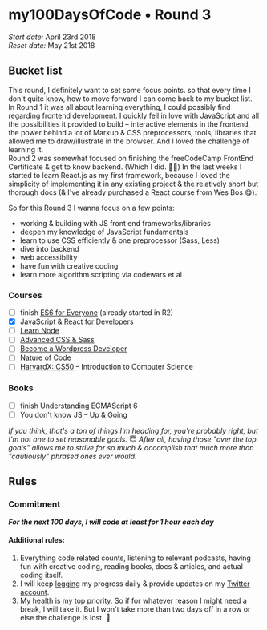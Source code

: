 # my100DaysOfCode • Round 3

_Start date:_ April 23rd 2018  
_Reset date:_ May 21st 2018

## Bucket list

This round, I definitely want to set some focus points. so that every time I don't quite know, how to move forward I can come back to my bucket list.  
In Round 1 it was all about learning everything, I could possibly find regarding frontend development. I quickly fell in love with JavaScript and all the possibilities it provided to build – interactive elements in the frontend, the power behind a lot of Markup & CSS preprocessors, tools, libraries that allowed me to draw/illustrate in the browser. And I loved the challenge of learning it.  
Round 2 was somewhat focused on finishing the freeCodeCamp FrontEnd Certificate & get to know backend. (Which I did. 💁‍♀️) In the last weeks I started to learn React.js as my first framework, because I loved the simplicity of implementing it in any existing project & the relatively short but thorough docs (& I've already purchased a React course from Wes Bos 😋).

So for this Round 3 I wanna focus on a few points:

* working & building with JS front end frameworks/libraries
* deepen my knowledge of JavaScript fundamentals
* learn to use CSS efficiently & one preprocessor (Sass, Less)
* dive into backend
* web accessibility
* have fun with creative coding
* learn more algorithm scripting via codewars et al

### Courses

* [ ] finish [ES6 for Everyone](https://es6.io/) (already started in R2)
* [x] [JavaScript & React for Developers](https://www.udemy.com/js-and-react-for-devs/)
* [ ] [Learn Node](https://learnnode.com/)
* [ ] [Advanced CSS & Sass](https://www.udemy.com/advanced-css-and-sass/)
* [ ] [Become a Wordpress Developer](https://www.udemy.com/become-a-wordpress-developer-php-javascript/)
* [ ] [Nature of Code](https://www.kadenze.com/courses/the-nature-of-code/info)
* [ ] [HarvardX: CS50](https://www.edx.org/course/cs50s-introduction-computer-science-harvardx-cs50x) – Introduction to Computer Science

### Books

* [ ] finish Understanding ECMAScript 6
* [ ] You don't know JS – Up & Going

_If you think, that's a ton of things I'm heading for, you're probably right, but I'm not one to set reasonable goals._ 😇 _After all, having those "over the top goals" allows me to strive for so much & accomplish that much more than "cautiously" phrased ones ever would._

## Rules

### Commitment

_**For the next 100 days, I will code at least for 1 hour each day**_

#### Additional rules:

1.  Everything code related counts, listening to relevant podcasts, having fun with creative coding, reading books, docs & articles, and actual coding itself.
2.  I will keep [logging](R3Log.md) my progress daily & provide updates on my [Twitter account](https://twitter.com/KlaraMiffili).
3.  My health is my top priority. So if for whatever reason I might need a break, I will take it. But I won't take more than two days off in a row or else the challenge is lost. 🙂
